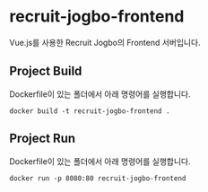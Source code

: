 # recruit-jogbo-frontend

Vue.js를 사용한 Recruit Jogbo의 Frontend 서버입니다.

## Project Build

Dockerfile이 있는 폴더에서 아래 명령어를 실행합니다.

```
docker build -t recruit-jogbo-frontend .
```

## Project Run

Dockerfile이 있는 폴더에서 아래 명령어를 실행합니다.

```
docker run -p 8080:80 recruit-jogbo-frontend
```